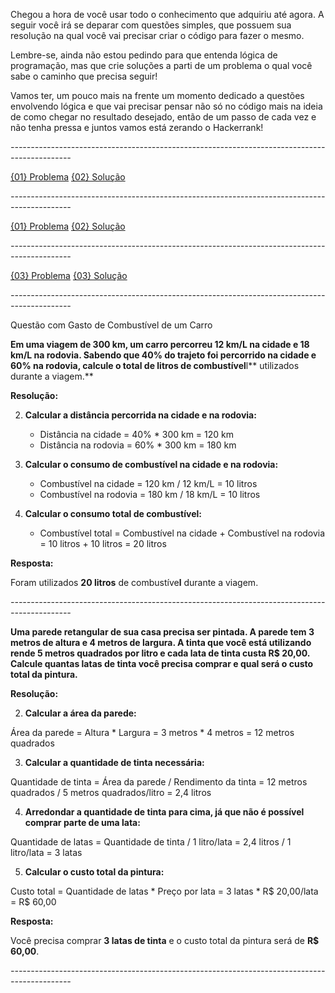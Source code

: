 
Chegou a hora de você usar todo o conhecimento que adquiriu até agora. A seguir você irá se deparar com questões simples, que possuem sua resolução na qual você vai precisar criar o código para fazer o mesmo.

Lembre-se, ainda não estou pedindo para que entenda lógica de programação, mas que crie soluções a parti de um problema o qual você sabe o caminho que precisa seguir!

Vamos ter, um pouco mais na frente um momento dedicado a questões envolvendo lógica e que vai precisar pensar não só no código mais na ideia de como chegar no resultado desejado, então de um passo de cada vez e não tenha pressa e juntos vamos está zerando o Hackerrank!

_---------------------------------------------------------------------------------------------_

[{01} Problema](https://play.rust-lang.org/?version=stable&mode=debug&edition=2021&gist=87b34813dec143ebd0f0c32100d7bccc)
[{02} Solução](https://play.rust-lang.org/?version=stable&mode=debug&edition=2021&gist=64ccdeda6f55a63e3e1a517edb8644c6)

_---------------------------------------------------------------------------------------------_

[{01} Problema](https://play.rust-lang.org/?version=stable&mode=debug&edition=2021&gist=cb42dcefe5db6f8779178f5f69ca49a1)
[{02} Solução](https://play.rust-lang.org/?version=stable&mode=debug&edition=2021&gist=02f69b016e2356c3a230e82dbb458a47)

_---------------------------------------------------------------------------------------------_

[{03} Problema](https://play.rust-lang.org/?version=stable&mode=debug&edition=2021&gist=9de1f60a703d4cfce631ced84db3b6f0)
[{03} Solução](https://play.rust-lang.org/?version=stable&mode=debug&edition=2021&gist=21061a1abcd1a046009e20f4e6579c9a)


_---------------------------------------------------------------------------------------------_

Questão com Gasto de Combustível de um Carro

**Em uma viagem de 300 km, um carro percorreu 12 km/L na cidade e 18 km/L na rodovia. Sabendo que 40% do trajeto foi percorrido na cidade e 60% na rodovia, calcule o total de litros de combustível**l** utilizados durante a viagem.**

**Resolução:**

2. **Calcular a distância percorrida na cidade e na rodovia:**
    
    - Distância na cidade = 40% * 300 km = 120 km
    - Distância na rodovia = 60% * 300 km = 180 km
    
4. **Calcular o consumo de combustível na cidade e na rodovia:**
    
    - Combustível na cidade = 120 km / 12 km/L = 10 litros
    - Combustível na rodovia = 180 km / 18 km/L = 10 litros
    
6. **Calcular o consumo total de combustível:**
    
    - Combustível total = Combustível na cidade + Combustível na rodovia = 10 litros + 10 litros = 20 litros
    

**Resposta:**

Foram utilizados **20 litros** de combustíve**l** durante a viagem.


_---------------------------------------------------------------------------------------------_


**Uma parede retangular de sua casa precisa ser pintada. A parede tem 3 metros de altura e 4 metros de largura. A tinta que você está utilizando rende 5 metros quadrados por litro e cada lata de tinta custa R$ 20,00. Calcule quantas latas de tinta você precisa comprar e qual será o custo total da pintura.**

**Resolução:**

2. **Calcular a área da parede:**

Área da parede = Altura * Largura = 3 metros * 4 metros = 12 metros quadrados

3. **Calcular a quantidade de tinta necessária:**

Quantidade de tinta = Área da parede / Rendimento da tinta = 12 metros quadrados / 5 metros quadrados/litro = 2,4 litros

4. **Arredondar a quantidade de tinta para cima, já que não é possível comprar parte de uma lata:**

Quantidade de latas = Quantidade de tinta / 1 litro/lata = 2,4 litros / 1 litro/lata = 3 latas

5. **Calcular o custo total da pintura:**

Custo total = Quantidade de latas * Preço por lata = 3 latas * R$ 20,00/lata = R$ 60,00

**Resposta:**

Você precisa comprar **3 latas de tinta** e o custo total da pintura será de **R$ 60,00**.


_---------------------------------------------------------------------------------------------_

